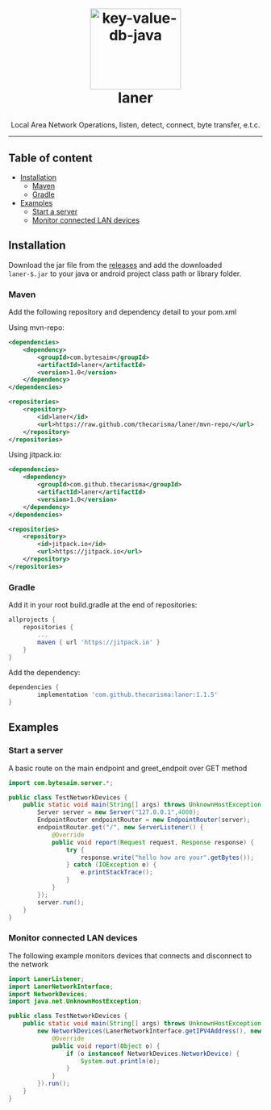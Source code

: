 # <p style="text-align: center;" align="center"><img src="https://github.com/keyvaluedb/keyvaluedb.github.io/raw/master/icons/key-value-db-java.png" alt="key-value-db-java" style="width:180px;height:160px;" width="180" height="160" /><br /> laner</p>

<p style="text-align: center;" align="center">Local Area Network Operations, listen, detect, connect, byte transfer, e.t.c.</p>

___

## Table of content
- [Installation](#installation)
    - [Maven](#maven)
    - [Gradle](#gradle)
- [Examples](#examples)
    - [Start a server](#start-a-server)
    - [Monitor connected LAN devices](#monitor-connected-lan-devices)
    
## Installation

Download the jar file from the [releases](https://github.com/Thecarisma/laner/releases) and add the downloaded `laner-$.jar` to your java or android project class path or library folder.

### Maven 

Add the following repository and dependency detail to your pom.xml

Using mvn-repo:

```xml
<dependencies>
    <dependency>
        <groupId>com.bytesaim</groupId>
        <artifactId>laner</artifactId>
        <version>1.0</version>
    </dependency>
</dependencies>

<repositories>
    <repository>
        <id>laner</id>
        <url>https://raw.github.com/thecarisma/laner/mvn-repo/</url>
    </repository>
</repositories>
```

Using jitpack.io:

```xml
<dependencies>
    <dependency>
        <groupId>com.github.thecarisma</groupId>
        <artifactId>laner</artifactId>
        <version>1.0</version>
    </dependency>
</dependencies>

<repositories>
    <repository>
        <id>jitpack.io</id>
        <url>https://jitpack.io</url>
    </repository>
</repositories>
```

### Gradle

Add it in your root build.gradle at the end of repositories:

```gradle
allprojects {
    repositories {
        ...
        maven { url 'https://jitpack.io' }
    }
}
```
Add the dependency:

```gradle
dependencies {
        implementation 'com.github.thecarisma:laner:1.1.5'
}
```

## Examples

### Start a server

A basic route on the main endpoint and greet_endpoit over GET method

```java
import com.bytesaim.server.*;

public class TestNetworkDevices {
    public static void main(String[] args) throws UnknownHostException {
        Server server = new Server("127.0.0.1",4000);
        EndpointRouter endpointRouter = new EndpointRouter(server);
        endpointRouter.get("/", new ServerListener() {
            @Override
            public void report(Request request, Response response) {
                try {
                    response.write("hello how are your".getBytes());
                } catch (IOException e) {
                    e.printStackTrace();
                }
            }
        });
        server.run();
    }
}
```

### Monitor connected LAN devices

The following example monitors devices that connects and disconnect to the network 

```java
import LanerListener;
import LanerNetworkInterface;
import NetworkDevices;
import java.net.UnknownHostException;

public class TestNetworkDevices {
    public static void main(String[] args) throws UnknownHostException {
        new NetworkDevices(LanerNetworkInterface.getIPV4Address(), new LanerListener() {
            @Override
            public void report(Object o) {
                if (o instanceof NetworkDevices.NetworkDevice) {
                    System.out.println(o);
                }
            }
        }).run();
    }
}
```